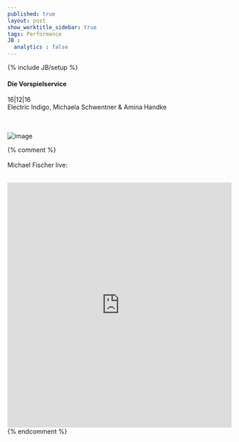 ```yaml
---
published: true
layout: post
show_worktitle_sidebar: true
tags: Performance
JB :
  analytics : false
---
```


{% include JB/setup %}




<p>
<h4>Die Vorspielservice</h4>
16|12|16<br />
Electric Indigo, Michaela Schwentner & Amina Handke

<br /><br />
<img src="{{ site.url }}/images/vorspielservice.jpg" alt="image">


{% comment %}
<br /><br />
Michael Fischer live:
<br /><br />
<iframe width="100%" height="550" frameborder="0" allowfullscreen="" webkitallowfullscreen="" src="https://www.youtube.com/embed/PaHuNu9I3O8">
</iframe>
<br />
{% endcomment %}

</p>



